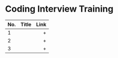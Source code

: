 
# Coding Interview Training

No. | Title | Link
| ------------- |:-------------| -----:|
1 |  | +
2 |  | +
3 |  | +
